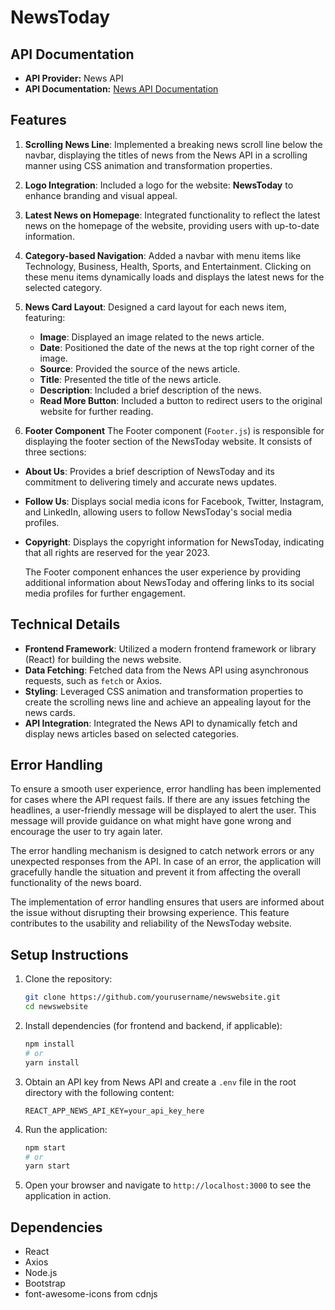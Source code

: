 # NewsToday

## API Documentation

- **API Provider:** News API
- **API Documentation:** [News API Documentation](https://newsapi.org/docs/endpoints/top-headlines)

## Features

1. **Scrolling News Line**: Implemented a breaking news scroll line below the navbar, displaying the titles of news from the News API in a scrolling manner using CSS animation and transformation properties.

2. **Logo Integration**: Included a logo for the website: **NewsToday** to enhance branding and visual appeal.

3. **Latest News on Homepage**: Integrated functionality to reflect the latest news on the homepage of the website, providing users with up-to-date information.

4. **Category-based Navigation**: Added a navbar with menu items like Technology, Business, Health, Sports, and Entertainment. Clicking on these menu items dynamically loads and displays the latest news for the selected category.

5. **News Card Layout**: Designed a card layout for each news item, featuring:
   - **Image**: Displayed an image related to the news article.
   - **Date**: Positioned the date of the news at the top right corner of the image.
   - **Source**: Provided the source of the news article.
   - **Title**: Presented the title of the news article.
   - **Description**: Included a brief description of the news.
   - **Read More Button**: Included a button to redirect users to the original website for further reading.

6. **Footer Component**
The Footer component (`Footer.js`) is responsible for displaying the footer section of the NewsToday website. It consists of three sections:

  - **About Us**: Provides a brief description of NewsToday and its commitment to delivering timely and accurate news updates.
  - **Follow Us**: Displays social media icons for Facebook, Twitter, Instagram, and LinkedIn, allowing users to follow NewsToday's social media profiles.
  - **Copyright**: Displays the copyright information for NewsToday, indicating that all rights are reserved for the year 2023.

      The Footer component enhances the user experience by providing additional information about NewsToday and offering links to its social media profiles for further engagement.


## Technical Details

- **Frontend Framework**: Utilized a modern frontend framework or library (React) for building the news website.
- **Data Fetching**: Fetched data from the News API using asynchronous requests, such as `fetch` or Axios.
- **Styling**: Leveraged CSS animation and transformation properties to create the scrolling news line and achieve an appealing layout for the news cards.
- **API Integration**: Integrated the News API to dynamically fetch and display news articles based on selected categories.

## Error Handling

To ensure a smooth user experience, error handling has been implemented for cases where the API request fails. If there are any issues fetching the headlines, a user-friendly message will be displayed to alert the user. This message will provide guidance on what might have gone wrong and encourage the user to try again later.

The error handling mechanism is designed to catch network errors or any unexpected responses from the API. In case of an error, the application will gracefully handle the situation and prevent it from affecting the overall functionality of the news board.

The implementation of error handling ensures that users are informed about the issue without disrupting their browsing experience. This feature contributes to the usability and reliability of the NewsToday website.

## Setup Instructions

1. Clone the repository:
   ```sh
   git clone https://github.com/yourusername/newswebsite.git
   cd newswebsite

2. Install dependencies (for frontend and backend, if applicable):
   ```sh
   npm install
   # or
   yarn install
   ```

3. Obtain an API key from News API and create a `.env` file in the root directory with the following content:
   ```env
   REACT_APP_NEWS_API_KEY=your_api_key_here
   ```

4. Run the application:
   ```sh
   npm start
   # or
   yarn start
   ```

5. Open your browser and navigate to `http://localhost:3000` to see the application in action.

## Dependencies

- React 
- Axios 
- Node.js
- Bootstrap
- font-awesome-icons from cdnjs



